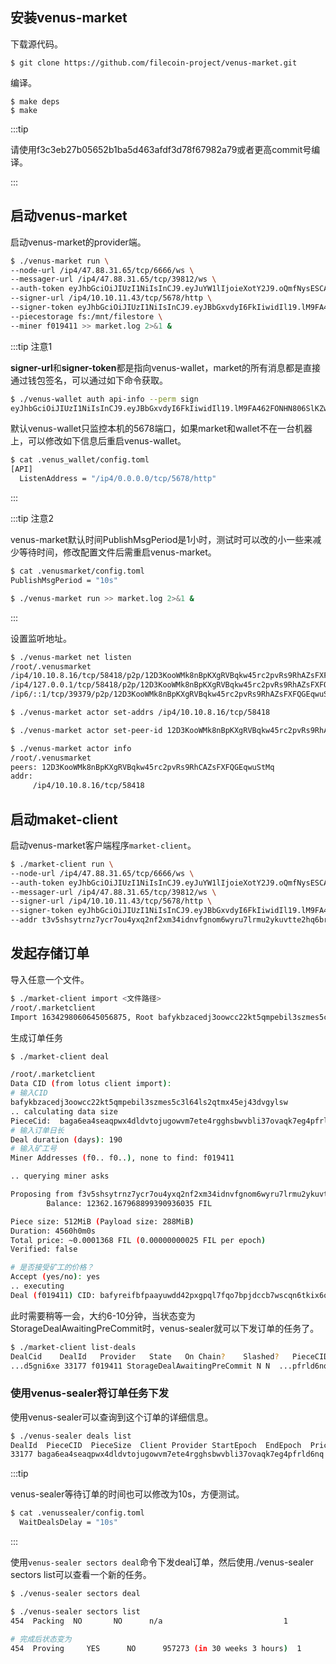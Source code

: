 ## 安装venus-market

下载源代码。

```shell script
$ git clone https://github.com/filecoin-project/venus-market.git
```

编译。

```shell script
$ make deps
$ make
```

:::tip

请使用f3c3eb27b05652b1ba5d463afdf3d78f67982a79或者更高commit号编译。

:::

## 启动venus-market

启动venus-market的provider端。

```bash
$ ./venus-market run \
--node-url /ip4/47.88.31.65/tcp/6666/ws \
--messager-url /ip4/47.88.31.65/tcp/39812/ws \
--auth-token eyJhbGciOiJIUzI1NiIsInCJ9.eyJuYW1lIjoieXotY2J9.oQmfNysESCAOI43Wo2kQ_6sY \
--signer-url /ip4/10.10.11.43/tcp/5678/http \
--signer-token eyJhbGciOiJIUzI1NiIsInCJ9.eyJBbGxvdyI6FkIiwidIl19.lM9FA462FONHN806SlKZw \
--piecestorage fs:/mnt/filestore \
--miner f019411 >> market.log 2>&1 &
```

:::tip 注意1

**signer-url**和**signer-token**都是指向venus-wallet，market的所有消息都是直接通过钱包签名，可以通过如下命令获取。

```bash
$ ./venus-wallet auth api-info --perm sign
eyJhbGciOiJIUzI1NiIsInCJ9.eyJBbGxvdyI6FkIiwidIl19.lM9FA462FONHN806SlKZw:/ip4/0.0.0.0/tcp/5678/http
```

默认venus-wallet只监控本机的5678端口，如果market和wallet不在一台机器上，可以修改如下信息后重启venus-wallet。

```bash
$ cat .venus_wallet/config.toml
[API]
  ListenAddress = "/ip4/0.0.0.0/tcp/5678/http"
```

:::

:::tip 注意2

venus-market默认时间PublishMsgPeriod是1小时，测试时可以改的小一些来减少等待时间，修改配置文件后需重启venus-market。

```bash
$ cat .venusmarket/config.toml 
PublishMsgPeriod = "10s"

$ ./venus-market run >> market.log 2>&1 &
```

:::

设置监听地址。

```bash
$ ./venus-market net listen
/root/.venusmarket
/ip4/10.10.8.16/tcp/58418/p2p/12D3KooWMk8nBpKXgRVBqkw45rc2pvRs9RhAZsFXFQGEqwuStMq
/ip4/127.0.0.1/tcp/58418/p2p/12D3KooWMk8nBpKXgRVBqkw45rc2pvRs9RhAZsFXFQGEqwuStMq
/ip6/::1/tcp/39379/p2p/12D3KooWMk8nBpKXgRVBqkw45rc2pvRs9RhAZsFXFQGEqwuStMq

$ ./venus-market actor set-addrs /ip4/10.10.8.16/tcp/58418

$ ./venus-market actor set-peer-id 12D3KooWMk8nBpKXgRVBqkw45rc2pvRs9RhAZsFXFQGEqwuStMq

$ ./venus-market actor info
/root/.venusmarket
peers: 12D3KooWMk8nBpKXgRVBqkw45rc2pvRs9RhCAZsFXFQGEqwuStMq
addr:
	 /ip4/10.10.8.16/tcp/58418
```

## 启动maket-client

启动venus-market客户端程序`market-client`。

```bash
$ ./market-client run \
--node-url /ip4/47.88.31.65/tcp/6666/ws \
--auth-token eyJhbGciOiJIUzI1NiIsInCJ9.eyJuYW1lIjoieXotY2J9.oQmfNysESCAOI43Wo2kQ_6sY \
--messager-url /ip4/47.88.31.65/tcp/39812/ws \
--signer-url /ip4/10.10.11.43/tcp/5678/http \
--signer-token eyJhbGciOiJIUzI1NiIsInCJ9.eyJBbGxvdyI6FkIiwidIl19.lM9FA462FONHN806SlKZw \
--addr t3v5shsytrnz7ycr7ou4yxq2nf2xm34idnvfgnom6wyru7lrmu2ykuvtte2hq6brk2v3qttrsysvssr42cxt6a >> client.log 2>&1 &
```

## 发起存储订单

导入任意一个文件。

```bash
$ ./market-client import <文件路径>
/root/.marketclient
Import 1634298060645056875, Root bafykbzacedj3oowcc22kt5qmpebil3szmes5c3l64ls2qtmx45ej43dvgylsw
```

生成订单任务

```bash
$ ./market-client deal

/root/.marketclient
Data CID (from lotus client import): 
# 输入CID
bafykbzacedj3oowcc22kt5qmpebil3szmes5c3l64ls2qtmx45ej43dvgylsw
.. calculating data size
PieceCid:  baga6ea4seaqpwx4dldvtojugowvm7ete4rgghsbwvbli37ovaqk7eg4pfrld6nq  PayLoadSize: 302017178 PieceSize: 536870912
# 输入订单日长
Deal duration (days): 190
# 输入矿工号
Miner Addresses (f0.. f0..), none to find: f019411

.. querying miner asks

Proposing from f3v5shsytrnz7ycr7ou4yxq2nf2xm34idnvfgnom6wyru7lrmu2ykuvtte2hq6brk2v3qttrsysvssr42cxt6a
        Balance: 12362.167968899390936035 FIL

Piece size: 512MiB (Payload size: 288MiB)
Duration: 4560h0m0s
Total price: ~0.0001368 FIL (0.00000000025 FIL per epoch)
Verified: false

# 是否接受矿工的价格？
Accept (yes/no): yes
.. executing
Deal (f019411) CID: bafyreifbfpaayuwdd42pxgpql7fqo7bpjdccb7wscqn6tkix6qd5gni6xe
```

此时需要稍等一会，大约6-10分钟，当状态变为StorageDealAwaitingPreCommit时，venus-sealer就可以下发订单的任务了。

```bash
$ ./market-client list-deals
DealCid    DealId   Provider   State   On Chain?    Slashed?   PieceCID  Size      Price     Duration   Verified
...d5gni6xe 33177 f019411 StorageDealAwaitingPreCommit N N  ...pfrld6nq 508 MiB 0.00013739625 FIL 549585 false
```

### 使用venus-sealer将订单任务下发

使用venus-sealer可以查询到这个订单的详细信息。

```bash
$ ./venus-sealer deals list
DealId  PieceCID  PieceSize  Client Provider StartEpoch  EndEpoch  Price Verified  Packed  FastRetrieval  Status
33177 baga6ea4seaqpwx4dldvtojugowvm7ete4rgghsbwvbli37ovaqk7eg4pfrld6nq  536870912  f3v5shsytrnz7ycr7ou4yxq2nf2xm34idnvfgnom6wyru7lrmu2ykuvtte2hq6brk2v3qttrsysvssr42cxt6a  f019411   375049      924634    250000000  false     false   true           Undefine
```

:::tip

venus-sealer等待订单的时间也可以修改为10s，方便测试。

```bash
$ cat .venussealer/config.toml
  WaitDealsDelay = "10s"
```

:::

使用`venus-sealer sectors deal`命令下发deal订单，然后使用./venus-sealer sectors list可以查看一个新的任务。

```bash
$ ./venus-sealer sectors deal

$ ./venus-sealer sectors list
454  Packing  NO       NO      n/a                           1

# 完成后状态变为
454  Proving     YES      NO      957273 (in 30 weeks 3 hours)  1      116MiB
```





